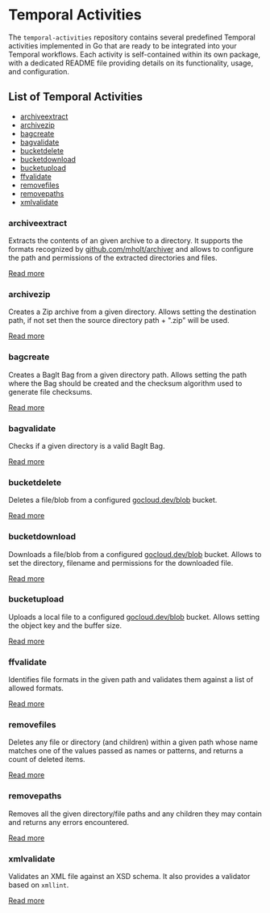 # Temporal Activities

The `temporal-activities` repository contains several predefined Temporal
activities implemented in Go that are ready to be integrated into your Temporal
workflows. Each activity is self-contained within its own package, with a
dedicated README file providing details on its functionality, usage, and
configuration.

## List of Temporal Activities

- [archiveextract](#archiveextract)
- [archivezip](#archivezip)
- [bagcreate](#bagcreate)
- [bagvalidate](#bagvalidate)
- [bucketdelete](#bucketdelete)
- [bucketdownload](#bucketdownload)
- [bucketupload](#bucketupload)
- [ffvalidate](#ffvalidate)
- [removefiles](#removefiles)
- [removepaths](#removepaths)
- [xmlvalidate](#xmlvalidate)

### archiveextract

Extracts the contents of an given archive to a directory. It supports the
formats recognized by [github.com/mholt/archiver] and allows to configure the
path and permissions of the extracted directories and files.

[Read more](./archiveextract/README.md)

### archivezip

Creates a Zip archive from a given directory. Allows setting the destination
path, if not set then the source directory path + ".zip" will be used.

[Read more](./archivezip/README.md)

### bagcreate

Creates a BagIt Bag from a given directory path. Allows setting the path where
the Bag should be created and the checksum algorithm used to generate file
checksums.

[Read more](./bagcreate/README.md)

### bagvalidate

Checks if a given directory is a valid BagIt Bag.

[Read more](./bagvalidate/README.md)

### bucketdelete

Deletes a file/blob from a configured [gocloud.dev/blob] bucket.

[Read more](./bucketdelete/README.md)

### bucketdownload

Downloads a file/blob from a configured [gocloud.dev/blob] bucket. Allows to
set the directory, filename and permissions for the downloaded file.

[Read more](./bucketdownload/README.md)

### bucketupload

Uploads a local file to a configured [gocloud.dev/blob] bucket. Allows setting
the object key and the buffer size.

[Read more](./bucketupload/README.md)

### ffvalidate

Identifies file formats in the given path and validates them against a list of
allowed formats.

[Read more](./ffvalidate/README.md)

### removefiles

Deletes any file or directory (and children) within a given path whose name
matches one of the values passed as names or patterns, and returns a count of
deleted items.

[Read more](./removefiles/README.md)

### removepaths

Removes all the given directory/file paths and any children they may contain
and returns any errors encountered.

[Read more](./removepaths/README.md)

### xmlvalidate

Validates an XML file against an XSD schema. It also provides a validator based
on `xmllint`.

[Read more](./xmlvalidate/README.md)

[github.com/mholt/archiver]: https://pkg.go.dev/github.com/mholt/archiver/v4
[gocloud.dev/blob]: https://pkg.go.dev/gocloud.dev/blob
